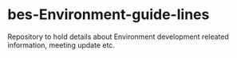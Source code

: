 # bes-Environment-guide-lines
Repository to hold details about Environment development releated information, meeting update etc. 
